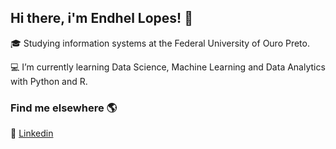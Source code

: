 ## Hi there, i'm Endhel Lopes! 👋

:mortar_board: Studying information systems at the Federal University of Ouro Preto.

:computer: I’m currently learning Data Science, Machine Learning and Data Analytics with Python and R.

### Find me elsewhere :earth_americas:

:briefcase: [Linkedin](https://linkedin.com/in/endhellopes)


